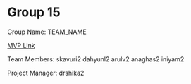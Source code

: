 # Group 15
Group Name: TEAM_NAME

[MVP Link](https://docs.google.com/document/d/15QxvFu9ZNjU2Qy21oPmRLz54DSLRw2wW0DrJs9P-uGo/edit?usp=sharing)

Team Members: skavuri2	dahyunl2	arulv2	anaghas2	iniyam2

Project Manager: drshika2
